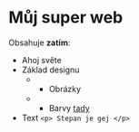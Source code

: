 # Můj super web
Obsahuje **zatím**:
* Ahoj světe
* Základ designu
  * * Obrázky
  * * Barvy [tady](https://seznam.cz)
* Text 
``<p> Stepan je gej </p>``